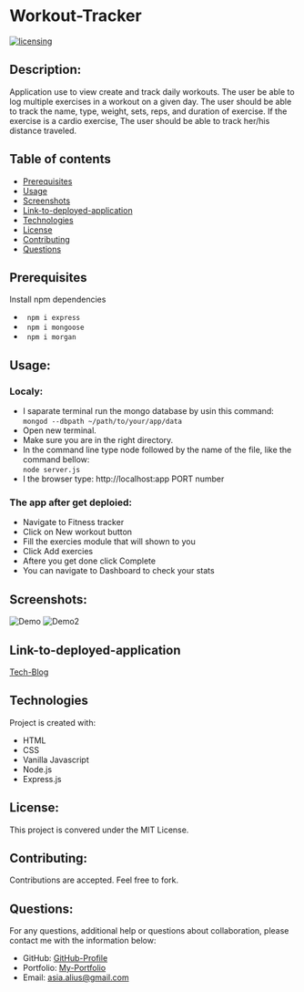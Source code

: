 # Workout-Tracker
[![licensing](https://img.shields.io/badge/license-MIT-brightgreen)](https://docs.github.com/en/github/creating-cloning-and-archiving-repositories/licensing-a-repository#searching-github-by-license-type)

## Description:
Application use to view create and track daily workouts. The user be able to log multiple exercises in a workout on a given day. The user should be able to track the name, type, weight, sets, reps, and duration of exercise. If the exercise is a cardio exercise, The user should be able to track her/his distance traveled.

## Table of contents
* [Prerequisites](#Prerequisites)
* [Usage](#usage)
* [Screenshots](#screenshots)
* [Link-to-deployed-application](#link-to-deployed-application)
* [Technologies](#technologies)
* [License](#license)
* [Contributing](#contributing)
* [Questions](#questions)

## Prerequisites
Install npm dependencies
* ``` npm i express```
* ``` npm i mongoose```
* ``` npm i morgan```

## Usage:

### Localy:
  * I saparate terminal run the mongo database by usin this command:<br />
  ```mongod --dbpath ~/path/to/your/app/data``` 
  * Open new terminal.
  * Make sure you are in the right directory.
  * In the command line type node followed by the name of the file, like the command bellow:<br />
  ```node server.js```
  * I the browser type: http://localhost:app PORT number

### The app after get deploied:
  * Navigate to Fitness tracker
  * Click on New workout button
  * Fill the exercies module that will shown to you
  * Click Add exercies
  * Aftere you get done click Complete 
  * You can navigate to Dashboard to check your stats

## Screenshots: 
![Demo](./assets/demo.gif)
![Demo2](./assets/demo2.gif)

## Link-to-deployed-application
[Tech-Blog](https://mvc--tech--blog.herokuapp.com/)



## Technologies
Project is created with:
* HTML
* CSS 
* Vanilla Javascript
* Node.js
* Express.js


## License:
  This project is convered under the MIT License.

## Contributing:
  Contributions are accepted. Feel free to fork.
 

## Questions:
  For any questions, additional help or questions about collaboration, please contact me with the information below:
 
  * GitHub: [GitHub-Profile](https://github.com/asia-codeing)
  * Portfolio: [My-Portfolio](https://asia-codeing.github.io/my-Portfolio/)
  * Email: asia.alius@gmail.com

